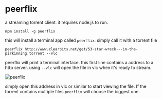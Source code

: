 # peerflix

a streaming torrent client.
it requires node.js to run.

	npm install -g peerflix

this will install a terminal app called `peerflix`. simply call it with a torrent file

	peerflix http://www.clearbits.net/get/53-star-wreck---in-the-pirkinning.torrent --vlc

peerflix will print a terminal interface. this first line contains a address to a http server.
using `--vlc` will open the file in vlc when it's ready to stream.

![peerflix](https://raw.github.com/mafintosh/peerflix/master/screenshot.png)

simply open this address in vlc or similar to start viewing the file. If the torrent contains multiple files `peerflix` will choose the biggest one.
